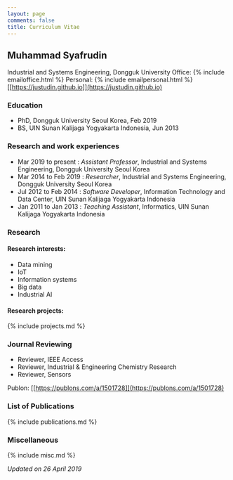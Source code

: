 ```yaml
---
layout: page
comments: false
title: Curriculum Vitae
---
```

## Muhammad Syafrudin

Industrial and Systems Engineering, Dongguk University
Office: {% include emailoffice.html %}
Personal: {% include emailpersonal.html %}
[[https://justudin.github.io]](https://justudin.github.io)

### Education
- PhD, Dongguk University Seoul Korea, Feb 2019
- BS, UIN Sunan Kalijaga Yogyakarta Indonesia, Jun 2013 

### Research and work experiences
- Mar 2019 to present : *Assistant Professor*, Industrial and Systems Engineering, Dongguk University Seoul Korea
- Mar 2014 to Feb 2019 : *Researcher*, Industrial and Systems Engineering, Dongguk University Seoul Korea
- Jul 2012 to Feb 2014 : *Software Developer*, Information Technology and Data Center, UIN Sunan Kalijaga Yogyakarta Indonesia 
- Jan 2011 to Jan 2013 : *Teaching Assistant*, Informatics, UIN Sunan Kalijaga Yogyakarta Indonesia 

### Research 
#### Research interests:
- Data mining
- IoT
- Information systems
- Big data
- Industrial AI

#### Research projects:
{% include projects.md %}

### Journal Reviewing
- Reviewer, IEEE Access
- Reviewer, Industrial & Engineering Chemistry Research
- Reviewer, Sensors

Publon: [[https://publons.com/a/1501728]](https://publons.com/a/1501728)

### List of Publications
{% include publications.md %}

### Miscellaneous
{% include misc.md %}


*Updated on 26 April 2019*
